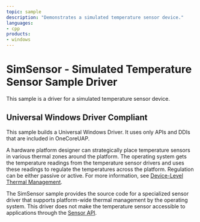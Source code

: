 ```yaml
---
topic: sample
description: "Demonstrates a simulated temperature sensor device."
languages:
- cpp
products:
- windows
---
```


<!---
    name: SimSensor - Simulated Temperature Sensor Sample Driver
    platform: KMDF
    language: cpp
    category: Thermal Power
    description: Demonstrates a simulated temperature sensor device.
    samplefwlink: http://go.microsoft.com/fwlink/p/?LinkId=617991
--->

# SimSensor - Simulated Temperature Sensor Sample Driver

This sample is a driver for a simulated temperature sensor device.

## Universal Windows Driver Compliant

This sample builds a Universal Windows Driver. It uses only APIs and DDIs that are included in OneCoreUAP.

A hardware platform designer can strategically place temperature sensors in various thermal zones around the platform. The operating system gets the temperature readings from the temperature sensor drivers and uses these readings to regulate the temperatures across the platform. Regulation can be either passive or active. For more information, see [Device-Level Thermal Management](http://msdn.microsoft.com/en-us/library/windows/hardware/hh698236).

The SimSensor sample provides the source code for a specialized sensor driver that supports platform-wide thermal management by the operating system. This driver does not make the temperature sensor accessible to applications through the [Sensor API](http://msdn.microsoft.com/en-us/library/windows/hardware/dd318953).